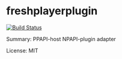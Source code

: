 #    freshplayerplugin

[![Build Status](https://travis-ci.org/UnitedRPMs/freshplayerplugin.svg?branch=master)](https://travis-ci.org/UnitedRPMs/freshplayerplugin)
 
Summary: PPAPI-host NPAPI-plugin adapter
 
License: MIT
 
